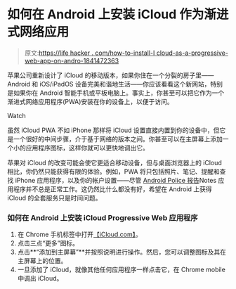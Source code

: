 # 如何在 Android 上安装 iCloud 作为渐进式网络应用

> 原文:[https://life hacker . com/how-to-install-I cloud-as-a-progressive-web-app-on-andro-1841472363](https://lifehacker.com/how-to-install-icloud-as-a-progressive-web-app-on-andro-1841472363)

苹果公司重新设计了 iCloud 的移动版本，如果你住在一个分裂的房子里——Android 和 iOS/iPadOS 设备完美和谐地生活——你应该看看这个新网站，特别是如果你在 Android 智能手机或平板电脑上。事实上，你甚至可以把它作为一个渐进式网络应用程序(PWA)安装在你的设备上，以便于访问。

Watch

虽然 iCloud PWA 不如 iPhone 那样将 iCloud 设置直接内置到你的设备中，但它是一个很好的中间步骤，介于基于网络的版本之间。你甚至可以在主屏幕上添加一个小的应用程序图标，这样你就可以更快地调出它。

苹果对 iCloud 的改变可能会使它更适合移动设备，但与桌面浏览器上的 iCloud 相比，你仍然只能获得有限的体验。例如，PWA 将只包括照片、笔记、提醒和查找 iPhone 应用程序，以及你的帐户设置——尽管 [Android Police 报告](https://www.androidpolice.com/2020/02/05/apple-icloud-mobile-site-android/)Notes 应用程序并不总是正常工作。这仍然比什么都没有好，希望在 Android 上获得 iCloud 的全套服务只是时间问题。

### 如何在 Android 上安装 iCloud Progressive Web 应用程序

1.  在 Chrome 手机标签中打开[【iCloud.com】](http://icloud.com)。
2.  点击三点“更多”图标。
3.  点击**“添加到主屏幕”**并按照说明进行操作。然后，您可以调整图标及其在主屏幕上的位置。
4.  一旦添加了 iCloud，就像其他任何应用程序一样点击它，在 Chrome mobile 中调出 iCloud。